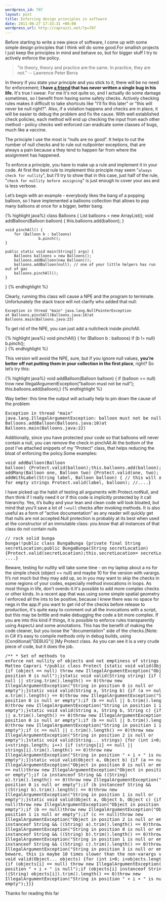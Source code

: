 ```yaml
--- 
wordpress_id: 707
layout: post
title: Enforcing design principles in software
date: 2011-06-27 17:33:31 +00:00
wordpress_url: http://caprazzi.net/?p=707
---
```

Before starting to write a new piece of software, I come up with some simple design principles that I think will do some good.For smallish projects I just keep the principles in mind and behave so, but for bigger stuff I try to actively enforce the policy.

<blockquote>"In theory, theory and practice are the same. In practice, they are not."  --  Lawrence Peter Berra</blockquote>

In theory if you state your principle and you stick to it, there will be no need for enforcement; **I have [a friend](http://blog.acaro.org/) that has never written a single bug in his life.** It's true I swear. For me it's not quite so, and I actually do some damage sometimes, so I benefit from having some safety checks. Actively checking rules makes it difficult to take shortcuts like "I'll fix this later" or "this will never be null right?". Also, if a violation happens and checks are in place, it will be easier to debug the problem and fix the cause. With well established check policies, each method will end up checking the input from each other method - policy checks well enforced can eradicate some classes of bugs, much like a vaccine. 

The principle I use the most is “nulls are no good”. It helps to cut the number of null checks and to rule out nullpointer exceptions, that are always a pain because a they tend to happen far from where the assignment has happened.

To enforce a principle, you have to make up a rule and implement it in your code. At first the best rule to implement this principle may seem "``always check for nullity``", but I'll try to show that in this case, just half of the rule, "``check for nullity before assigning``" is just enough to cover your ass and is less verbose.

Let’s begin with an example - everybody likes the bang of a popping balloon, so I have implemented a balloons collection that allows to pop many balloons at once for a bigger, better bang.

{% highlight java%}
class Balloons {
	List<Balloon> balloons = new ArrayList<Balloon>();
	void addBalloon(Balloon balloon) {
		this.balloons.add(balloon);
	}

	void pinchAll() {
		for (Balloon b : balloons)
                   b.pinch();
	}

	public static void main(String[] args) {
		Balloons balloons = new Balloons();
		balloons.addBalloon(new Balloon());
		balloons.addBalloon(null); // one of your little helpers has run out of gas
		balloons.pinchAll();
	}
}
{% endhighlight %}

Clearly, running this class will cause a NPE and the program to terminate. Unfortunately the stack trace will not clarify who added that null:


    Exception in thread "main" java.lang.NullPointerException
    at Balloons.pinchAll(Balloons.java:16)at Balloons.main(Balloons.java:23)

To get rid of the NPE, you can just add a nullcheck inside pinchAll.

{% highlight java%}
void pinchAll() {
	for (Balloon b : balloons)
		if (b != null)
			b.pinch();	
}
{% endhighlight %}

This version will avoid the NPE, sure, but if you ignore null values, **you’re better off not putting them in your collection in the first place**, right? So let’s try this:

{% highlight java%}
void addBalloon(Balloon balloon) {
	if (balloon == null) trow new IllegalArgumentException(“balloon must not be null”);
	this.balloons.add(balloon);}
{% endhighlight %}

Way better: this time the output will actually help to pin down the cause of the problem<pre name="code">Exception in thread "main" java.lang.IllegalArgumentException: balloon must not be nullat Balloons.addBalloon(Balloons.java:10)at Balloons.main(Balloons.java:22)</pre>Additionally, since you have protected your code so that balloons will never contain a null, you can remove the check in pinchAll.At the bottom of the post I've attached snippets of my "Protect" class, that helps reducing the bloat of enforcing the policy.Some examples:<pre name="code" class="java:nogutter">void addBalloon(Balloon balloon) {Protect.valid(balloon);this.balloons.add(balloon);}void addMany(Balloon one, Balloon two) {Protect.valid(one, two);        //....}void addWithLabel(String label, Balloon balloon) {    // this will also check for empty strings    Protect.valid(label, balloon);    //....}</pre>I have picked up the habit of testing all arguments with Protect.notNull, and _then_ think if I really need it or if this code is implicitly protected by it call hierarchy. Yes, it’s bulky and your lean and clean code will look bloated, but mind that you'll save a lot of ``!=null`` checks after invoking methods. It is also useful as a form of “active documentation” as any reader will quickly get that nulls are not accepted.Null protection is probably at its best when used at the constructor of an immutable class: you _know_ that all instances of that class do not contain nulls<pre name="code" class="java:nogutter">// rock solid bunga bunga!!public class BungaBunga {private final String secretLocation;public BungaBunga(String secretLocation) {Protect.valid(secretLocation);this.secretLocation= secretLocation;}// ....}</pre>Beware, testing for nullity will take some time - on my laptop about a ns for the simple check (object == null) and maybe 10 for the version with varargs. It’s not much but they may add up, so in you may want to skip the checks in some regions of your codes, especially method invocations in loops. As most things in life, don't overdo it.It's possible to add more complex checks or other kinds. In a recent app that was using some simple spatial geometry I enforced all the ints to be positive, because I knew there was no space for negs in the app.If you want to get rid of the checks before release to production, it's quite easy to comment out all the invocations with a script, but this may be brittle and make debugging the code a bit more complex. If you are into this kind if things, it is possible to enforce rules transparently using AspectJ and some annotations. This has the benefit of making the code cleaner, but you loose the "documentation" side of the checks.[Note: in C# it’s easy to compile methods only in debug builds, using [Conditional("DEBUG")] ]My Protect class. As you can see it is a very crude piece of code, but it does the job.<pre name="code" class="java:nogutter">/** * Set of methods to enforce not nullity of objects and not emptiness of strings * @author Matteo Caprari */public class Protect {static void valid(Object object) {if (object == null) throw new IllegalArgumentException("Object in position 0 is null");}static void valid(String string) {if (string == null || string.trim().length() == 0)throw new IllegalArgumentException("String in position 0 is null or empty");}static void valid(String a, String b) {if (a == null || a.trim().length() == 0)throw new IllegalArgumentException("String in position 0 is null or empty");if (b == null || b.trim().length() == 0)throw new IllegalArgumentException("String in position 1 is null or empty");}static void valid(String a, String b, String c) {if (a == null || a.trim().length() == 0)throw new IllegalArgumentException("String in position 0 is null or empty");if (b == null || b.trim().length() == 0)throw new IllegalArgumentException("String in position 1 is null or empty");if (c == null || c.trim().length() == 0)throw new IllegalArgumentException("String in position 2 is null or empty");}static void valid(String... strings) {for (int i=0; i&lt;strings.length; i++) {if (strings[i] == null || strings[i].trim().length() == 0)throw new IllegalArgumentException("String in position " + i + " is null or empty");}}static void valid(Object a, Object b) {if (a == null)throw new IllegalArgumentException("Object in position 0 is null or empty");if (b == null)throw new IllegalArgumentException("Object in position 1 is null or empty");if (a instanceof String && ((String) a).trim().length() == 0)throw new IllegalArgumentException("String in position 0 is null or empty");if (b instanceof String && ((String) b).trim().length() == 0)throw new IllegalArgumentException("String in position 1 is null or empty");}static void valid(Object a, Object b, Object c) {if (a == null)throw new IllegalArgumentException("Object in position 0 is null or empty");if (b == null)throw new IllegalArgumentException("Object in position 1 is null or empty");if (c == null)throw new IllegalArgumentException("Object in position 2 is null or empty");if (a instanceof String && ((String) a).trim().length() == 0)throw new IllegalArgumentException("String in position 0 is null or empty");if (b instanceof String && ((String) b).trim().length() == 0)throw new IllegalArgumentException("String in position 1 is null or empty");if (c instanceof String && ((String) c).trim().length() == 0)throw new IllegalArgumentException("String in position 3 is null or empty");}// beware, this is maybe 10 times slower than the non-varargs versionstatic void valid(Object... objects) {for (int i=0; i&lt;objects.length; i++) {if (objects[i] == null) throw new IllegalArgumentException("Object in position " + i + " is null");if (objects[i] instanceof String && ((String) objects[i]).trim().length() == 0)throw new IllegalArgumentException("String in position " + i + " is null or empty");}}}</pre>Thanks for reading this far
